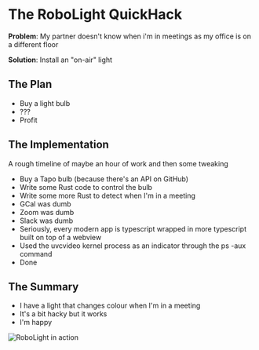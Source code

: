 # The RoboLight QuickHack

__Problem__: My partner doesn't know when i'm in meetings as my office is on a different floor

__Solution__: Install an "on-air" light

## The Plan
- Buy a light bulb
- ???
- Profit

## The Implementation
A rough timeline of maybe an hour of work and then some tweaking
- Buy a Tapo bulb (because there's an API on GitHub)
- Write some Rust code to control the bulb
- Write some more Rust to detect when I'm in a meeting
- GCal was dumb
- Zoom was dumb
- Slack was dumb
- Seriously, every modern app is typescript wrapped in more typescript built on top of a webview
- Used the uvcvideo kernel process as an indicator through the ps -aux command
- Done

## The Summary
- I have a light that changes colour when I'm in a meeting
- It's a bit hacky but it works
- I'm happy

![RoboLight in action](./light.gif)
